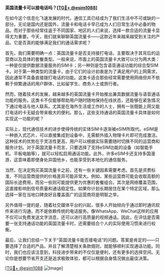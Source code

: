 **英国流量卡可以接电话吗？[[TG💪+ @esim1088](https://t.me/s/esim1088)]**

在如今这个信息化飞速发展的时代，通信工具已经成为了我们生活中不可或缺的一部分。无论是国内还是国外，流量卡和电话卡早已成为人们日常生活中必备的物品。而对于那些经常往返于不同国家、地区的人们来说，选择一款合适的流量卡显得尤为重要。今天，我们就来聊聊英国流量卡——这款近年来越来越受到关注的产品，它是否真的能够满足我们的通话需求呢？

首先，我们需要明确一点：英国流量卡是否支持接打电话，主要取决于其背后的运营商以及具体的套餐类型。一般来说，市面上的英国流量卡大致可以分为两大类：一种是仅提供数据流量服务的SIM卡；另一种则是包含语音通话功能的综合型SIM卡。对于第一种类型的流量卡，由于它们的设计初衷是为了满足用户的上网需求，因此通常不具备直接拨打电话的功能。这类卡适合那些经常需要使用网络但并不依赖于频繁通话的用户群体，比如留学生、商务人士或旅行者。

然而，随着技术的发展，越来越多的英国流量卡开始推出兼具数据流量与语音通话功能的服务。这类卡不仅能够帮助用户随时随地保持在线状态，还能够在紧急情况下通过电话与他人联系。尤其是在海外生活或工作的人士，拥有一张既能上网又能打电话的卡无疑会带来极大的便利。那么，这些支持通话的英国流量卡具体是如何实现这一功能的呢？

实际上，现代通信技术的进步使得传统的实体SIM卡逐渐被eSIM所取代。eSIM是一种嵌入式芯片，可以直接集成到设备中，无需额外插入物理卡片即可完成激活。这种技术的优势在于灵活性更高，用户可以根据实际需要随时切换不同的运营商和服务计划。对于英国流量卡而言，只要选择了支持eSIM功能的设备（如智能手机、平板电脑等），就可以轻松启用通话功能。此外，许多eSIM卡还支持多国漫游，这意味着即便身处异国他乡，也能享受到本地化的通信服务。

当然，在决定购买英国流量卡之前，还有一些关键因素需要考虑。首先是资费标准，不同运营商提供的价格差异可能非常大。例如，某些运营商可能会收取高额的国际长途费用，而另一些则可能提供更为优惠的套餐组合。其次是网络覆盖范围，这直接影响到信号质量和通话稳定性。如果你计划长期居住在某个特定区域，那么选择一家在当地口碑良好且覆盖面广的运营商将是明智之举。

另外值得一提的是，随着社交媒体平台的兴起，很多人开始倾向于通过即时通讯软件来进行沟通，而不是依赖传统的电话服务。像WhatsApp、WeChat这样的应用不仅可以免费发送文字消息，还可以进行高质量的视频通话。因此，在评估是否需要一张支持通话功能的英国流量卡时，还需要结合个人的实际使用习惯来进行权衡。

最后，让我们总结一下关于“英国流量卡能否接电话”的问题。答案是肯定的——只要选择了合适的产品，并且了解清楚相关条款细则，就能够顺利实现通话功能。同时，我们也应该注意到，科技进步带来的不仅仅是便利，还有更多的选择空间。无论你是想要节省开支还是追求极致体验，都可以根据自身情况做出最佳决策。

[[TG💪+ @esim1088](https://t.me/s/esim1088) ![Image](https://i.postimg.cc/4NQfJmqS/Snipaste-2025-05-13-00-14-12.png)]